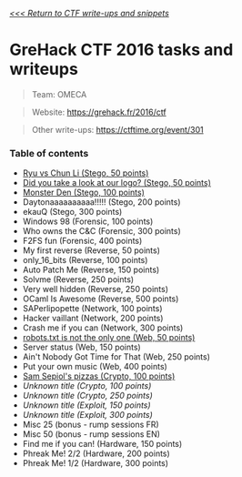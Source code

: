 _[<<< Return to CTF write-ups and snippets](https://github.com/nbrisset/CTF)_

# GreHack CTF 2016 tasks and writeups

> Team: OMECA

> Website: https://grehack.fr/2016/ctf

> Other write-ups: https://ctftime.org/event/301

### Table of contents

* [Ryu vs Chun Li (Stego, 50 points)](ryu-vs-chun-li-50)
* [Did you take a look at our logo? (Stego, 50 points)](logo-50)
* [Monster Den (Stego, 100 points)](monster-den-100)
* Daytonaaaaaaaaaa!!!!! (Stego, 200 points)
* ekauQ (Stego, 300 points)
* Windows 98 (Forensic, 100 points)
* Who owns the C&C (Forensic, 300 points)
* F2FS fun (Forensic, 400 points)
* My first reverse (Reverse, 50 points)
* only_16_bits (Reverse, 100 points)
* Auto Patch Me (Reverse, 150 points)
* Solvme (Reverse, 250 points)
* Very well hidden (Reverse, 250 points)
* OCaml Is Awesome (Reverse, 500 points)
* SAPerlipopette (Network, 100 points)
* Hacker vaillant (Network, 200 points)
* Crash me if you can (Network, 300 points)
* [robots.txt is not the only one (Web, 50 points)](robots.txt-50)
* Server status (Web, 150 points)
* Ain't Nobody Got Time for That (Web, 250 points)
* Put your own music (Web, 400 points)
* [Sam Sepiol's pizzas (Crypto, 100 points)](sam-sepiol-pizzas-100)
* *Unknown title (Crypto, 100 points)*
* *Unknown title (Crypto, 250 points)*
* *Unknown title (Exploit, 150 points)*
* *Unknown title (Exploit, 300 points)*
* Misc 25 (bonus - rump sessions FR)
* Misc 50 (bonus - rump sessions EN)
* Find me if you can! (Hardware, 150 points)
* Phreak Me! 2/2 (Hardware, 200 points)
* Phreak Me! 1/2 (Hardware, 300 points)
